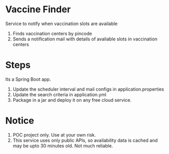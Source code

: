 # Vaccine Finder
Service to notify when vaccination slots are available

1. Finds vaccination centers by pincode
2. Sends a notification mail with details of avaliable slots in vaccination centers

# Steps
Its a Spring Boot app.
1. Update the scheduler interval and mail configs in application.properties
2. Update the search criteria in application.yml
3. Package in a jar and deploy it on any free cloud service.

# Notice
1. POC project only. Use at your own risk.
2. This service uses only public APIs, so availability data is cached and may be upto 30 minutes old. Not much reliable.
